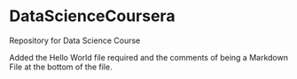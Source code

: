 # DataScienceCoursera
Repository for Data Science Course

Added the Hello World file required and the comments of being a Markdown File at the bottom of the file.
